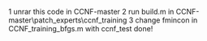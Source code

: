 1 unrar this code in CCNF-master
2 run build.m in CCNF-master\patch_experts\ccnf_training
3 change fmincon in CCNF_training_bfgs.m with ccnf_test
done!